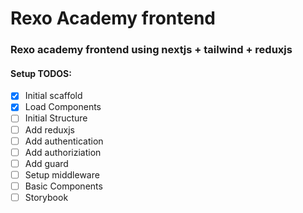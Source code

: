 # Rexo Academy frontend

### Rexo academy frontend using nextjs + tailwind + reduxjs

#### Setup TODOS:
- [X] Initial scaffold
- [X] Load Components
- [ ] Initial Structure
- [ ] Add reduxjs
- [ ] Add authentication
- [ ] Add authoriziation
- [ ] Add guard
- [ ] Setup middleware
- [ ] Basic Components
- [ ] Storybook
